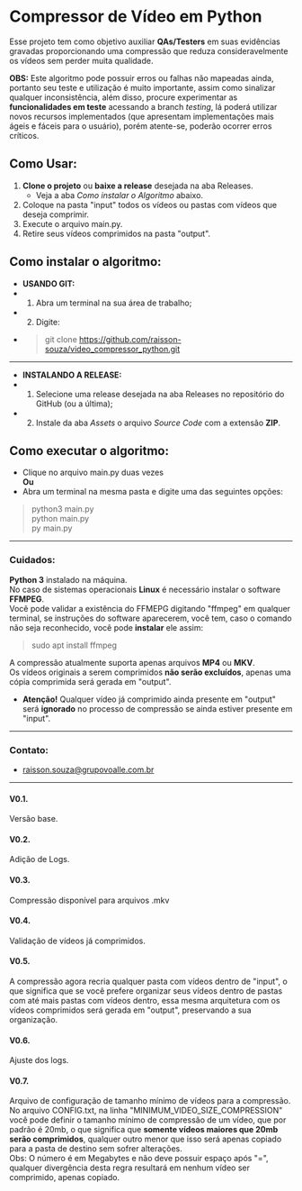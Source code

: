 # Compressor de Vídeo em Python

Esse projeto tem como objetivo auxiliar **QAs/Testers** em suas evidências gravadas proporcionando uma compressão que reduza consideravelmente os vídeos sem perder muita qualidade.

**OBS:** Este algoritmo pode possuir erros ou falhas não mapeadas ainda, portanto seu teste e utilização é muito importante, assim como sinalizar qualquer inconsistência, além disso, procure experimentar as **funcionalidades em teste** acessando a branch *testing*, lá poderá utilizar novos recursos implementados (que apresentam implementações mais ágeis e fáceis para o usuário), porém atente-se, poderão ocorrer erros críticos.

## Como Usar:

1. **Clone o projeto** ou **baixe a release** desejada na aba Releases.
    + Veja a aba *Como instalar o Algoritmo* abaixo.
2. Coloque na pasta "input" todos os vídeos ou pastas com vídeos que deseja comprimir.
3. Execute o arquivo main.py.
4. Retire seus vídeos comprimidos na pasta "output".

## Como instalar o algoritmo:

+ **USANDO GIT:**
+ 1. Abra um terminal na sua área de trabalho;
+ 2. Digite:
+ > git clone https://github.com/raisson-souza/video_compressor_python.git

---

+ **INSTALANDO A RELEASE:**
+ 1. Selecione uma release desejada na aba Releases no repositório do GitHub (ou a última);
+ 2. Instale da aba *Assets* o arquivo *Source Code* com a extensão **ZIP**.

## Como executar o algoritmo:

+ Clique no arquivo main.py duas vezes  
**Ou**
+ Abra um terminal na mesma pasta e digite uma das seguintes opções:
> python3 main.py  
> python main.py  
> py main.py

---

### Cuidados:
**Python 3** instalado na máquina.  
No caso de sistemas operacionais **Linux** é necessário instalar o software **FFMPEG**.    
Você pode validar a existência do FFMEPG digitando "ffmpeg" em qualquer terminal, se instruções do software aparecerem, você tem, caso o comando não seja reconhecido, você pode **instalar** ele assim:  
> sudo apt install ffmpeg  
> 
A compressão atualmente suporta apenas arquivos **MP4** ou **MKV**.  
Os vídeos originais a serem comprimidos **não serão excluídos**, apenas uma cópia comprimida será gerada em "output".

+ **Atenção!** Qualquer vídeo já comprimido ainda presente em "output" será **ignorado** no processo de compressão se ainda estiver presente em "input".

---

### Contato:
+ raisson.souza@grupovoalle.com.br

---

#### V0.1.
Versão base.

#### V0.2.
Adição de Logs.

#### V0.3.
Compressão disponível para arquivos .mkv

#### V0.4.
Validação de vídeos já comprimidos.

#### V0.5.
A compressão agora recria qualquer pasta com vídeos dentro de "input", o que significa que se você prefere organizar seus vídeos dentro de pastas com até mais pastas com vídeos dentro, essa mesma arquitetura com os vídeos comprimidos será gerada em "output", preservando a sua organização.

#### V0.6.
Ajuste dos logs.

#### V0.7.
Arquivo de configuração de tamanho mínimo de vídeos para a compressão.  
No arquivo CONFIG.txt, na linha "MINIMUM_VIDEO_SIZE_COMPRESSION" você pode definir o tamanho mínimo de compressão de um vídeo, que por padrão é 20mb, o que significa que **somente vídeos maiores que 20mb serão comprimidos**, qualquer outro menor que isso será apenas copiado para a pasta de destino sem sofrer alterações.  
Obs: O número é em Megabytes e não deve possuir espaço após "=", qualquer divergência desta regra resultará em nenhum vídeo ser comprimido, apenas copiado.